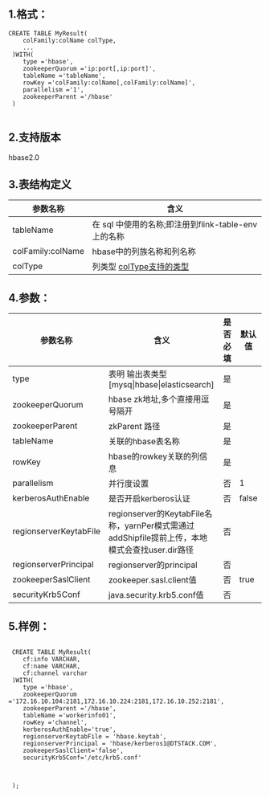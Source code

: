 ## 1.格式：
```
CREATE TABLE MyResult(
    colFamily:colName colType,
    ...
 )WITH(
    type ='hbase',
    zookeeperQuorum ='ip:port[,ip:port]',
    tableName ='tableName',
    rowKey ='colFamily:colName[,colFamily:colName]',
    parallelism ='1',
    zookeeperParent ='/hbase'
 )


```

## 2.支持版本
hbase2.0

## 3.表结构定义
 
|参数名称|含义|
|----|---|
| tableName | 在 sql 中使用的名称;即注册到flink-table-env上的名称
| colFamily:colName | hbase中的列族名称和列名称
| colType | 列类型 [colType支持的类型](colType.md)

## 4.参数：
  
|参数名称|含义|是否必填|默认值|
|----|---|---|-----|
|type | 表明 输出表类型[mysq&#124;hbase&#124;elasticsearch]|是||
|zookeeperQuorum | hbase zk地址,多个直接用逗号隔开|是||
|zookeeperParent | zkParent 路径|是||
|tableName | 关联的hbase表名称|是||
|rowKey | hbase的rowkey关联的列信息|是||
|parallelism | 并行度设置|否|1|
| kerberosAuthEnable | 是否开启kerberos认证|否|false|
| regionserverKeytabFile| regionserver的KeytabFile名称，yarnPer模式需通过addShipfile提前上传，本地模式会查找user.dir路径|否||
| regionserverPrincipal | regionserver的principal|否||
| zookeeperSaslClient | zookeeper.sasl.client值|否|true|
| securityKrb5Conf | java.security.krb5.conf值|否||
      

## 5.样例：
```

 CREATE TABLE MyResult(
    cf:info VARCHAR,
    cf:name VARCHAR,
    cf:channel varchar
 )WITH(
    type ='hbase',
    zookeeperQuorum ='172.16.10.104:2181,172.16.10.224:2181,172.16.10.252:2181',
    zookeeperParent ='/hbase',
    tableName ='workerinfo01',
    rowKey ='channel',
    kerberosAuthEnable='true',
    regionserverKeytabFile = 'hbase.keytab',
    regionserverPrincipal = 'hbase/kerberos1@DTSTACK.COM',
    zookeeperSaslClient='false',
    securityKrb5Conf='/etc/krb5.conf'



 );


 ```